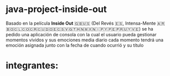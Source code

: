 # java-project-inside-out

Basado en la película **Inside Out** 🇬🇧🇺🇸 (Del Revés 🇪🇸, Intensa-Mente 🇦🇷🇧🇴🇨🇱🇨🇴🇨🇷🇨🇺🇩🇴🇪🇨🇸🇻🇬🇹🇭🇳🇲🇽🇳🇮🇵🇾🇵🇪🇵🇷🇺🇾🇻🇪) se ha pedido una aplicación de consola con la cual el usuario pueda gestionar momentos vividos y sus emociones media diario cada momento tendrá una emoción asignada junto con la fecha de cuando ocurrió y su título




# integrantes:  
